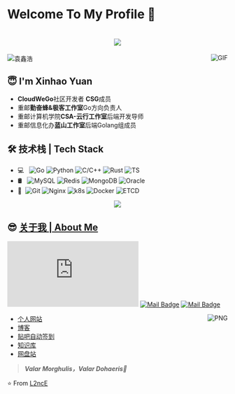 
# Welcome To My Profile 👋

<h1 align="center">
  <a href="https://yuanxinhao.top/">
    <img src="https://readme-typing-svg.herokuapp.com?font=EB+Garamond&size=27&color=1662B5&center=true&vCenter=true&lines=fmt.Printf(%22Hello%2C+World%22);%E5%97%A8%E5%91%80%EF%BC%8C%E4%BD%A0%E6%9D%A5%E8%BE%A3%EF%BC%81%F0%9F%92%95">
  </a>
</h1>

<img src="https://user-images.githubusercontent.com/104130938/190409698-06dafee9-aec2-43df-8226-8351c331447d.jpg" alt="袁鑫浩" style="max-width: 100%;">

<img align="right" alt="GIF" src="https://raw.githubusercontent.com/JoeyBling/JoeyBling/master/pic/pusheencode.gif" />

## 😇 I'm Xinhao Yuan
- **CloudWeGo**社区开发者 **CSG**成员
- 重邮**勤奋蜂&极客工作室**Go方向负责人
- 重邮计算机学院**CSA-云行工作室**后端开发导师
- 重邮信息化办**蓝山工作室**后端Golang组成员

## 🛠 技术栈 | Tech Stack

- 💻 &#160; ![Go](https://img.shields.io/badge/-Go-333333?style=flat&logo=Go&logoColor=007396)
![Python](https://img.shields.io/badge/-Python-333333?style=flat&logo=Python&logoColor=FCC624)
![C/C++](https://img.shields.io/badge/-C/C++-333333?style=flat&logo=C)
![Rust](https://img.shields.io/badge/-Rust-333333?style=flat&logo=Rust)
![TS](https://img.shields.io/badge/-TS-333333?style=flat&logo=TypeScript)
- 🛢 &#160; ![MySQL](https://img.shields.io/badge/-MySQL-333333?style=flat&logo=mysql)
![Redis](https://img.shields.io/badge/-Redis-333333?style=flat&logo=redis)
![MongoDB](https://img.shields.io/badge/-MongoDB-333333?style=flat&logo=MongoDB)
![Oracle](https://img.shields.io/badge/-Oracle-333333?style=flat&logo=Oracle)
- 🔧 &#160;![Git](https://img.shields.io/badge/-Git-333333?style=flat&logo=git)
![Nginx](https://img.shields.io/badge/-Nginx-333333?style=flat&logo=Nginx)
![k8s](https://img.shields.io/badge/-k8s-333333?style=flat&logo=kubernetes)
![Docker](https://img.shields.io/badge/-Docker-333333?style=flat&logo=Docker)
![ETCD](https://img.shields.io/badge/-ETCD-333333?style=flat&logo=ETCD)

<div align="center"> <img src="https://activity-graph.herokuapp.com/graph?username=L2ncE&theme=minimal" /> </div>

## 😎 [关于我 | About Me](https://lanlance.cn/about)

[![Mail Badge](https://img.shields.io/badge/-生活邮箱（不怎么会回复）-c14438?style=flat&logo=Gmail&logoColor=white&link=mailto:llance_24@foxmail.com)](mailto:llance_24@foxmail.com)
[![Mail Badge](https://img.shields.io/badge/-工作邮箱（有事找这个）-c14438?style=flat&logo=Gmail&logoColor=white&link=mailto:yuanxinhao@lanlance.cn)](mailto:yuanxinhao@lanlance.cn)
[![Mail Badge](https://img.shields.io/badge/-勤奋蜂专用（学第学妹找这个）-c14438?style=flat&logo=Gmail&logoColor=white&link=mailto:yuanxinhao@gocybee.team)](mailto:yuanxinhao@gocybee.team)

<img align="right" alt="PNG" src="https://github-readme-stats.vercel.app/api?username=L2ncE&show_icons=true&theme=default_repocard" />

- [个人网站](https://lanlance.cn/)
- [博客](https://lanlance.cn/blog/)
- [贴吧自动签到](https://tieba.lanlance.cn/)
- [知识库](https://gists.lanlance.cn/)
- [网盘站](https://pan.lanlance.cn/)

> ***Valar Morghulis，Valar Dohaeris🤞***

⭐️ From [L2ncE](https://github.com/L2ncE)

